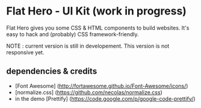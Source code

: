 Flat Hero - UI Kit (work in progress)
================

Flat Hero gives you some CSS &amp; HTML components to build websites. It's easy to hack and (probably) CSS framework-friendly.

NOTE : current version is still in developement. This version is not responsive yet.

## dependencies & credits

- [Font Awesome] (http://fortawesome.github.io/Font-Awesome/icons/)
- [normalize.css] (https://github.com/necolas/normalize.css)
- in the demo [Prettify] (https://code.google.com/p/google-code-prettify/)
